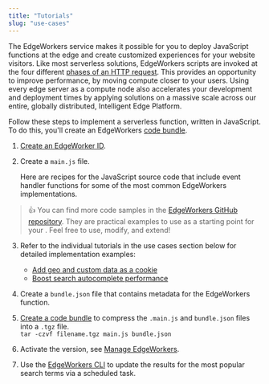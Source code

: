 ```yaml
---
title: "Tutorials"
slug: "use-cases"
---
```

The EdgeWorkers service makes it possible for you to deploy JavaScript functions at the edge and create customized experiences for your website visitors. Like most serverless solutions, EdgeWorkers scripts are invoked at the four different [phases of an HTTP request](event-handler-functions.md). This provides an opportunity to improve performance, by moving compute closer to your users. Using every edge server as a compute node also accelerates your development and deployment times by applying solutions on a massive scale across our entire, globally distributed, Intelligent Edge Platform.

Follow these steps to implement a serverless function, written in JavaScript. To do this, you'll create an EdgeWorkers [code bundle](create-a-code-bundle.md).

1. [Create an EdgeWorker ID](create-an-edgeworker-id-1.md).

2. Create a `main.js` file.

   Here are recipes for the JavaScript source code that include event handler functions for some of the most common EdgeWorkers implementations. 

> 👍 You can find more code samples in the [EdgeWorkers GitHub repository](https://github.com/akamai/edgeworkers-examples/tree/master/edgecompute/examples). They are practical examples to use as a starting point for your <Markdown src="../../snippets/COMPANY_NICKNAME.mdx" />. Feel free to use, modify, and extend!

3. Refer to the individual tutorials in the use cases section below for detailed implementation examples:
   - [Add geo and custom data as a cookie](https://techdocs.akamai.com/v1/recipes/add-geo-and-custom-data-as-a-cookie)
   - [Boost search autocomplete performance](https://techdocs.akamai.com/v1/recipes/boost-search-autocomplete-performance)


5. Create a `bundle.json` file that contains metadata for the EdgeWorkers function.

6. [Create a code bundle](create-a-code-bundle.md) to compress the `.main.js` and `bundle.json` files into a `.tgz` file.  
   `tar -czvf filename.tgz main.js bundle.json`

7. Activate the version, see [Manage EdgeWorkers](manage-edgeworkers.md).

8. Use the [EdgeWorkers CLI](https://github.com/akamai/cli-edgeworkers) to update the results for the most popular search terms via a scheduled task.
